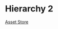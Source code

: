 # Hierarchy 2

[Asset Store](https://assetstore.unity.com/packages/tools/utilities/hierarchy-2-166483)
